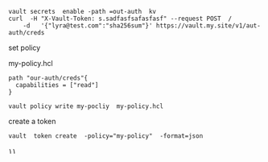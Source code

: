 
```
vault secrets  enable -path =out-auth  kv
curl  -H "X-Vault-Token: s.sadfasfsafasfasf" --request POST  /
    -d   '{"lyra@test.com":"sha256sum"}' https://vault.my.site/v1/aut-auth/creds
```

set policy

my-policy.hcl
```
path "our-auth/creds"{
  capabilities = ["read"]
}
```
```
vault policy write my-pocliy  my-policy.hcl
```
create a token

`vault  token create  -policy="my-policy"  -format=json`


۱۱
